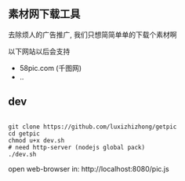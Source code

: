 ## 素材网下载工具

去除烦人的广告推广, 我们只想简简单单的下载个素材啊


以下网站以后会支持

- 58pic.com (千图网)
- ..


## dev

```console

git clone https://github.com/luxizhizhong/getpic
cd getpic
chmod u+x dev.sh
# need http-server (nodejs global pack)
./dev.sh

```

open web-browser in: http://localhost:8080/pic.js
